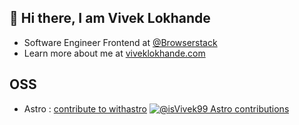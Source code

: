 ## 👋 Hi there, I am Vivek Lokhande

- Software Engineer Frontend at [@Browserstack](https://www.browserstack.com)
- Learn more about me at [viveklokhande.com](https://viveklokhande.com)

## OSS

- Astro : [contribute to withastro](https://astro.badg.es/contributor/isVivek99/)
  [![@isVivek99 Astro contributions](https://astro.badg.es/v2/contributor/isVivek99.svg)](https://astro.badg.es/contributor/isVivek99/)
